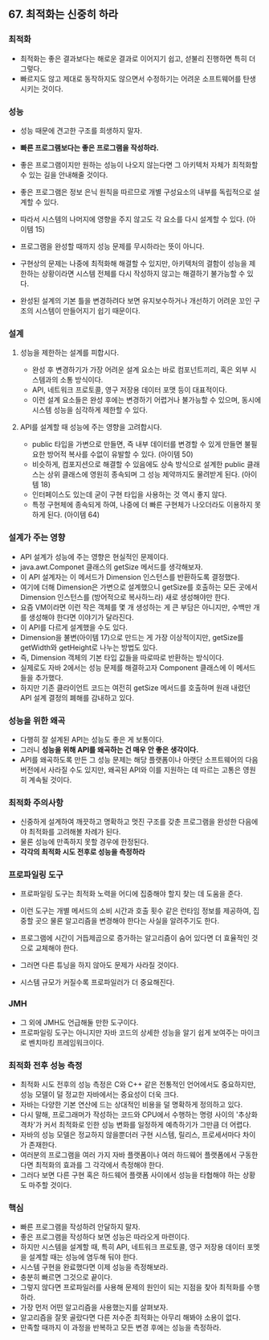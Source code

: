 ## 67. 최적화는 신중히 하라

### 최적화

- 최적화는 좋은 결과보다는 해로운 결과로 이어지기 쉽고, 섣불리 진행하면 특히 더 그렇다.
- 빠르지도 않고 제대로 동작하지도 않으면서 수정하기는 어려운 소프트웨어를 탄생시키는 것이다.



### 성능

- 성능 때문에 견고한 구조를 희생하지 말자.

- **빠른 프로그램보다는 좋은 프로그램을 작성하라.**

- 좋은 프로그램이지만 원하는 성능이 나오지 않는다면 그 아키텍처 자체가 최적화할 수 있는 길을 안내해줄 것이다.

- 좋은 프로그램은 정보 은닉 원칙을 따르므로 개별 구성요소의 내부를 독립적으로 설계할 수 있다.

- 따라서 시스템의 나머지에 영향을 주지 않고도 각 요소를 다시 설계할 수 있다. (아이템 15)

- 프로그램을 완성할 때까지 성능 문제를 무시하라는 뜻이 아니다.

- 구현상의 문제는 나중에 최적화해 해결할 수 있지만, 아키텍처의 결함이 성능을 제한하는 상황이라면 시스템 전체를 다시 작성하지 않고는 해결하기 불가능할 수 있다.

- 완성된 설계의 기본 틀을 변경하려다 보면 유지보수하거나 개선하기 어려운 꼬인 구조의 시스템이 만들어지기 쉽기 때문이다.

  

### 설계

1. 성능을 제한하는 설계를 피합시다.
   - 완성 후 변경하기가 가장 어려운 설계 요소는 바로 컴포넌트끼리, 혹은 외부 시스템과의 소통 방식이다.
   - API, 네트워크 프로토콜, 영구 저장용 데이터 포맷 등이 대표적이다.
   - 이런 설계 요소들은 완성 후에는 변경하기 어렵거나 불가능할 수 있으며, 동시에 시스템 성능을 심각하게 제한할 수 있다.

2. API를 설계할 때 성능에 주는 영향을 고려합시다.
   - public 타입을 가변으로 만들면, 즉 내부 데이터를 변경할 수 있게 만들면 불필요한 방어적 복사를 수없이 유발할 수 있다. (아이템 50)
   - 비슷하게, 컴포지션으로 해결할 수 있음에도 상속 방식으로 설계한 public 클래스는 상위 클래스에 영원히 종속되며 그 성능 제약까지도 물려받게 된다. (아이템 18)
   - 인터페이스도 있는데 굳이 구현 타입을 사용하는 것 역시 좋지 않다.
   - 특정 구현체에 종속되게 하여, 나중에 더 빠른 구현체가 나오더라도 이용하지 못하게 된다. (아이템 64)



### 설계가 주는 영향

- API 설계가 성능에 주는 영향은 현실적인 문제이다.
- java.awt.Componet 클래스의 getSize 메서드를 생각해보자.
- 이 API 설계자는 이 메서드가 Dimension 인스턴스를 반환하도록 결정했다.
- 여기에 더해 Dimension은 가변으로 설계했으니 getSize를 호출하는 모든 곳에서 Dimension 인스턴스를 (방어적으로 복사하느라) 새로 생성해야만 한다.
- 요즘 VM이라면 이런 작은 객체를 몇 개 생성하는 게 큰 부담은 아니지만, 수백만 개를 생성해야 한다면 이야기가 달라진다.
- 이 API를 다르게 설계했을 수도 있다.
- Dimension을 불변(아이템 17)으로 만드는 게 가장 이상적이지만, getSize를 getWidth와 getHeight로 나누는 방법도 있다.
- 즉, Dimension 객체의 기본 타입 값들을 따로따로 반환하는 방식이다.
- 실제로도 자바 2에서는 성능 문제를 해결하고자 Component 클래스에 이 메서드들을 추가했다.
- 하지만 기존 클라이언트 코드는 여전히 getSize 메서드를 호출하며 원래 내렸던 API 설계 결정의 폐해를 감내하고 있다.



### 성능을 위한 왜곡

- 다행히 잘 설계된 API는 성능도 좋은 게 보통이다.
- 그러니 **성능을 위해 API를 왜곡하는 건 매우 안 좋은 생각이다.**
- API를 왜곡하도록 만든 그 성능 문제는 해당 플랫폼이나 아랫단 소프트웨어의 다음 버전에서 사라질 수도 있지만, 왜곡된 API와 이를 지원하는 데 따르는 고통은 영원히 계속될 것이다.



### 최적화 주의사항

- 신중하게 설계하여 깨끗하고 명확하고 멋진 구조를 갖춘 프로그램을 완성한 다음에야 최적화를 고려해볼 차례가 된다.
- 물론 성능에 만족하지 못할 경우에 한정된다.
- **각각의 최적화 시도 전후로 성능을 측정하라**



### 프로파일링 도구

- 프로파일링 도구는 최적화 노력을 어디에 집중해야 할지 찾는 데 도움을 준다.

- 이런 도구는 개별 메서드의 소비 시간과 호출 횟수 같은 런타임 정보를 제공하여, 집중할 곳으 물론 알고리즘을 변경해야 한다는 사실을 알려주기도 한다.

- 프로그램에 시간이 거듭제곱으로 증가하는 알고리즘이 숨어 있다면 더 효율적인 것으로 교체해야 한다.

- 그러면 다른 튜닝을 하지 않아도 문제가 사라질 것이다.

- 시스템 규모가 커질수록 프로파일러가 더 중요해진다.

  

### JMH

- 그 외에 JMH도 언급해둘 만한 도구이다.
- 프로파일링 도구는 아니지만 자바 코드의 상세한 성능을 알기 쉽게 보여주는 마이크로 벤치마킹 프레임워크이다.



### 최적화 전후 성능 측정

- 최적화 시도 전후의 성능 측정은 C와 C++ 같은 전통적인 언어에서도 중요하지만, 성능 모델이 덜 정교한 자바에서는 중요성이 더욱 크다.
- 자바는 다양한 기본 연산에 드는 상대적인 비용을 덜 명확하게 정의하고 있다.
- 다시 말해, 프로그래머가 작성하는 코드와 CPU에서 수행하는 명령 사이의 '추상화 격차'가 커서 최적화로 인한 성능 변화를 일정하게 예측하기가 그만큼 더 어렵다.
- 자바의 성능 모델은 정교하지 않을뿐더러 구현 시스템, 릴리스, 프로세서마다 차이가 존재한다.
- 여러분의 프로그램을 여러 가지 자바 플랫폼이나 여러 하드웨어 플랫폼에서 구동한다면 최적화의 효과를 그 각각에서 측정해야 한다.
- 그러다 보면 다른 구현 혹은 하드웨어 플랫폼 사이에서 성능을 타협해야 하는 상황도 마주할 것이다.



### 핵심

- 빠른 프로그램을 작성하려 안달하지 말자.
- 좋은 프로그램을 작성하다 보면 성능은 따라오게 마련이다.
- 하지만 시스템을 설계할 때, 특히 API, 네트워크 프로토콜, 영구 저장용 데이터 포멧을 설계할 때는 성능에 염두해 둬야 한다.
- 시스템 구현을 완료했다면 이제 성능을 측정해보라.
- 충분히 빠르면 그것으로 끝이다.
- 그렇지 않다면 프로파일러를 사용해 문제의 원인이 되는 지점을 찾아 최적화를 수행하라.
- 가장 먼저 어떤 알고리즘을 사용했는지를 살펴보자.
- 알고리즘을 잘못 골랐다면 다른 저수준 최적화는 아무리 해봐야 소용이 없다.
- 만족할 때까지 이 과정을 반복하고 모든 변경 후에는 성능을 측정하라.